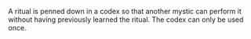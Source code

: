 A ritual is penned down in a codex so that another mystic can perform it without having previously learned the ritual. The codex can only be used once.